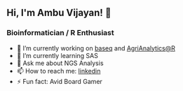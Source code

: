 ## Hi, I'm Ambu Vijayan! 👋
### Bioinformatician / R Enthusiast

- 🔭 I’m currently working on [baseq](https://github.com/ambuvjyn/baseq/releases) and [AgriAnalytics@R](https://github.com/ambuvjyn/AgriAnalytics-R)
- 🌱 I’m currently learning SAS
- 💬 Ask me about NGS Analysis
- 📫 How to reach me: [linkedin](https://www.linkedin.com/in/ambuvijayan/)
- ⚡ Fun fact: Avid Board Gamer
